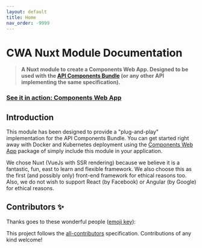 ```yaml
---
layout: default
title: Home
nav_order: -9999
---
```


# CWA Nuxt Module Documentation

>__A Nuxt module to create a Components Web App. Designed to be used with the [API Components Bundle](https://github.com/components-web-app/api-components-bundle) (or any other API implementing the same specification).__

### **[See it in action: Components Web App](https://github.com/components-web-app/components-web-app)**

## Introduction
This module has been designed to provide a "plug-and-play" implementation for the API Components Bundle. You can get started right away with Docker and Kubernetes deployment using the [Components Web App](https://github.com/components-web-app/components-web-app) package of simply include this module in your application.

We chose Nuxt (VueJs with SSR rendering) because we believe it is a fantastic, fun, east to learn and flexible framework. We also choose this as the first (and possibly only) front-end framework for ethical reasons too. Also, we do not wish to support React (by Facebook) or Angular (by Google) for ethical reasons.

## Contributors ✨

Thanks goes to these wonderful people ([emoji key](https://allcontributors.org/docs/en/emoji-key)):

<!-- ALL-CONTRIBUTORS-LIST:START - Do not remove or modify this section -->
<!-- prettier-ignore-start -->
<!-- markdownlint-disable -->
<!-- markdownlint-enable -->
<!-- prettier-ignore-end -->
<!-- ALL-CONTRIBUTORS-LIST:END -->

This project follows the [all-contributors](https://github.com/all-contributors/all-contributors) specification. Contributions of any kind welcome!

